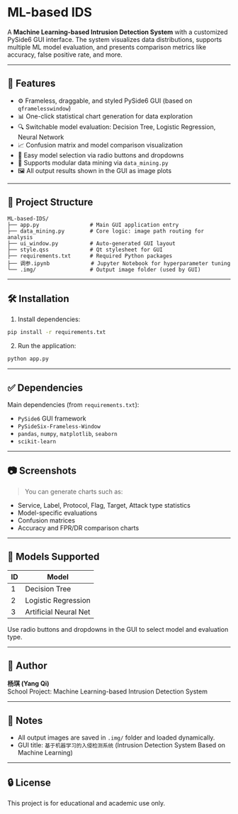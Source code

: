 
# ML-based IDS

A **Machine Learning-based Intrusion Detection System** with a customized PySide6 GUI interface. The system visualizes data distributions, supports multiple ML model evaluation, and presents comparison metrics like accuracy, false positive rate, and more.

---

## 🚀 Features

- ⚙️ Frameless, draggable, and styled PySide6 GUI (based on `qframelesswindow`)
- 📊 One-click statistical chart generation for data exploration
- 🔍 Switchable model evaluation: Decision Tree, Logistic Regression, Neural Network
- 📈 Confusion matrix and model comparison visualization
- 📂 Easy model selection via radio buttons and dropdowns
- 📑 Supports modular data mining via `data_mining.py`
- 🖼️ All output results shown in the GUI as image plots

---

## 📂 Project Structure

```
ML-based-IDS/
├── app.py                # Main GUI application entry
├── data_mining.py        # Core logic: image path routing for analysis
├── ui_window.py          # Auto-generated GUI layout
├── style.qss             # Qt stylesheet for GUI
├── requirements.txt      # Required Python packages
├── 调参.ipynb             # Jupyter Notebook for hyperparameter tuning
└── .img/                 # Output image folder (used by GUI)
```

---

## 🛠 Installation

1. Install dependencies:

```bash
pip install -r requirements.txt
```

2. Run the application:

```bash
python app.py
```

---

## ✅ Dependencies

Main dependencies (from `requirements.txt`):

- `PySide6` GUI framework
- `PySideSix-Frameless-Window`
- `pandas`, `numpy`, `matplotlib`, `seaborn`
- `scikit-learn`

---

## 📷 Screenshots

> You can generate charts such as:
- Service, Label, Protocol, Flag, Target, Attack type statistics
- Model-specific evaluations
- Confusion matrices
- Accuracy and FPR/DR comparison charts

---

## 🧪 Models Supported

| ID | Model                |
|----|----------------------|
| 1  | Decision Tree        |
| 2  | Logistic Regression  |
| 3  | Artificial Neural Net|

Use radio buttons and dropdowns in the GUI to select model and evaluation type.

---

## 📌 Author

**杨琪 (Yang Qi)**  
School Project: Machine Learning-based Intrusion Detection System

---

## 📎 Notes

- All output images are saved in `.img/` folder and loaded dynamically.
- GUI title: `基于机器学习的入侵检测系统` (Intrusion Detection System Based on Machine Learning)

---

## 🔒 License

This project is for educational and academic use only.
